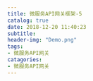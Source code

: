 ```yaml
---
title: 微服务API网关框架-5
catalog: true
date: 2018-12-20 11:40:23
subtitle:
header-img: "Demo.png"
tags:
- 微服务API网关
catagories:
- 微服务API网关
---
```

